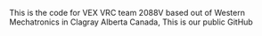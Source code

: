 This is the code for VEX VRC team 2088V based out of Western Mechatronics in Clagray Alberta Canada, This is our public GitHub

